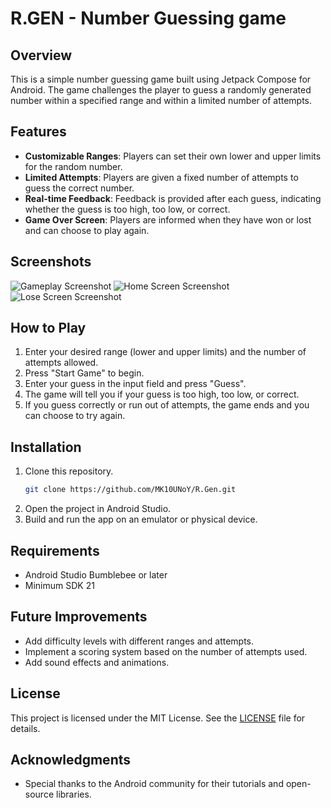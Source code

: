 # R.GEN - Number Guessing game

## Overview
This is a simple number guessing game built using Jetpack Compose for Android. The game challenges the player to guess a randomly generated number within a specified range and within a limited number of attempts.

## Features
- **Customizable Ranges**: Players can set their own lower and upper limits for the random number.
- **Limited Attempts**: Players are given a fixed number of attempts to guess the correct number.
- **Real-time Feedback**: Feedback is provided after each guess, indicating whether the guess is too high, too low, or correct.
- **Game Over Screen**: Players are informed when they have won or lost and can choose to play again.

## Screenshots
![Gameplay Screenshot](screenshots/gameplay.png)
![Home Screen Screenshot](screenshots/win_screen.png)
![Lose Screen Screenshot](screenshots/lose_screen.png)

## How to Play
1. Enter your desired range (lower and upper limits) and the number of attempts allowed.
2. Press "Start Game" to begin.
3. Enter your guess in the input field and press "Guess".
4. The game will tell you if your guess is too high, too low, or correct.
5. If you guess correctly or run out of attempts, the game ends and you can choose to try again.

## Installation
1. Clone this repository.
    ```bash
    git clone https://github.com/MK10UNoY/R.Gen.git
    ```
2. Open the project in Android Studio.
3. Build and run the app on an emulator or physical device.

## Requirements
- Android Studio Bumblebee or later
- Minimum SDK 21

## Future Improvements
- Add difficulty levels with different ranges and attempts.
- Implement a scoring system based on the number of attempts used.
- Add sound effects and animations.

## License
This project is licensed under the MIT License. See the [LICENSE](LICENSE) file for details.

## Acknowledgments
- Special thanks to the Android community for their tutorials and open-source libraries.
